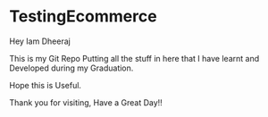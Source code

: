# TestingEcommerce

Hey Iam Dheeraj

This is my Git Repo
Putting all the stuff in here that I have learnt and Developed during my Graduation.

Hope this is Useful.

Thank you for visiting, Have a Great Day!!

